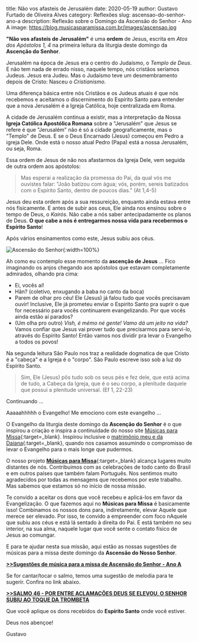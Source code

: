 ﻿title: Não vos afasteis de Jerusalém
date: 2020-05-19
author: Gustavo Furtado de Oliveira Alves
category: Reflexões
slug: ascensao-do-senhor-ano-a
description: Reflexão sobre o Domingo da Ascensão do Senhor - Ano A
image: https://blog.musicasparamissa.com.br/images/ascensao.jpg

**"Não vos afasteis de Jerusalém"** é uma **ordem** de Jesus,
escrita em _Atos dos Apóstolos 1, 4_ na primeira leitura da liturgia deste domingo da **Ascenção do Senhor**.

Jerusalém na época de Jesus era o centro do Judaísmo, o _Templo de Deus_.
E não tem nada de errado nisso, naquele tempo, nós cristãos seríamos Judeus. Jesus era Judeu.
Mas o Judaísmo teve um desmembramento depois de Cristo: Nasceu o _Cristianismo_.

Uma diferença básica entre nós Cristãos e os Judeus atuais é que nós
recebemos e aceitamos o discernimento do Espírito Santo para entender
que a nova Jerusalém é a Igreja Católica, hoje centralizada em Roma.

A cidade de Jerusalém continua a existir, mas a interpretação da Nossa
**Igreja Católica Apostólica Romana** sobre a "Jerusalém" que Jesus se refere
é que "Jerusalém" não é só a cidade geograficamente, mas o "Templo" de Deus.
E se o Deus Encarnado (Jesus) começou em Pedro a igreja Dele.
Onde está o nosso atual Pedro (Papa) está a nossa Jerusalém, ou seja, Roma.

Essa ordem de Jesus de não nos afastarmos da Igreja Dele,
vem seguida de outra ordem aos apóstolos:

> Mas esperai a realização da promessa do Pai,
da qual vós me ouvistes falar:
"João batizou com água;
vós, porém, sereis batizados com o Espírito Santo,
dentro de poucos dias." (At 1,4-5)

Jesus deu esta ordem após a sua ressureição, enquanto ainda estava entre nós fisicamente.
E antes de subir aos ceus, Ele ainda nos ensinou sobre o tempo de Deus, o _Kairós_.
Não cabe a nós saber antecipadamente os planos de Deus.
**O que cabe a nós é entregarmos nossa vida para recebermos o Espírito Santo**!

Após vários ensinamentos como este, Jesus subiu aos céus.

![Ascensão do Senhor](/images/ascensao.jpg){:width=100%}

Ah como eu contemplo esse momento da **ascenção de Jesus** ...
Fico imaginando os anjos chegando aos apóstolos que estavam completamente admirados,
olhando pra cima:

- Ei, vocês aí!
- Hãn? (coletivo, enxugando a baba no canto da boca)
- Parem de olhar pro céu! Ele (Jesus) já falou tudo que vocês precisavam ouvir!
Inclusive, Ele já prometeu enviar o Espirito Santo pra suprir o que for necessário
para vocês continuarem evangelizando.
Por que vocês ainda estão aí parados?
- (Um olha pro outro) _Vish, é mémo né gente! Vamo dá um jeito na vida?_
Vamos confiar que Jesus vai prover tudo que precisarmos para servi-lo,
através do Espírito Santo! Então vamos nos dividir pra levar o Evangelho a todos os povos!

Na segunda leitura São Paulo nos traz a realidade dogmatica de que
Cristo é a "cabeça" e a Igreja é o "corpo".
São Paulo escreve isso sob a luz do Espírito Santo.

> Sim, Ele (Jesus) pôs tudo sob os seus pés e fez dele,
que está acima de tudo, a Cabeça da Igreja,
que é o seu corpo,
a plenitude daquele que possui a plenitude universal.
(Ef 1, 22-23)

Continuando ...

Aaaaahhhhh o Evangelho! Me emociono com este evangelho ...

O Evangelho da liturgia deste domingo da **Ascenção do Senhor**
é o que inspirou a criação e inspira a continuidade do nosso site
[Músicas para Missa](http://musicasparamissa.com.br){:target=\_blank}.
Inspirou inclusive o [matrimônio meu e da Daiana](http://blog.musicasparamissa.com.br/como-nasceu-o-musicas-para-missa/){:target=\_blank},
quando nos casamos assumindo o compromisso de levar o Evangelho para o mais longe que pudermos.

O nosso projeto [**Músicas para Missa**](http://musicasparamissa.com.br){:target=\_blank}
alcança lugares muito distantes de nós. Contribuimos com as celebrações de todo canto do Brasil
e em outros países que também falam Português.
Nos sentimos muito agradecidos por todas as mensagens que recebemos por este trabalho.
Mas sabemos que estamos só no início de nossa missão.

Te convido a aceitar os dons que você recebeu e aplicá-los em favor da Evangelização.
O que fazemos aqui no **Músicas para Missa** é basicamente isso!
Combinamos os nossos dons para, indiretamente, elevar Aquele que merece ser elevado.
Por isso, te convido a empreender com foco nAquele que subiu aos céus
e está lá sentado à direita do Pai.
E está também no seu interior, na sua alma, naquele lugar que você sente o contato físico de Jesus ao comungar.

E para te ajudar nesta sua missão, aqui estão as nossas sugestões de músicas para a missa deste domingo da **Ascensão do Nosso Senhor**.

**[>>Sugestões de música para a missa de Ascensão do Senhor - Ano A](http://musicasparamissa.com.br/sugestoes-para/ascensao-do-senhor-ano-a)**

Se for cantar/tocar o salmo, temos uma sugestão de melodia para te sugerir.
Confira no link abaixo.

**[>>SALMO 46 - POR ENTRE ACLAMAÇÕES DEUS SE ELEVOU, O SENHOR SUBIU AO TOQUE DA TROMBETA](http://musicasparamissa.com.br/musica/salmo-46-por-entre-aclamacoes-deus-se-elevou-o-senhor-subiu-ao-toque-da-trombeta/)**

Que você aplique os dons recebidos do **Espírito Santo** onde você estiver.

Deus nos abençoe!

Gustavo
